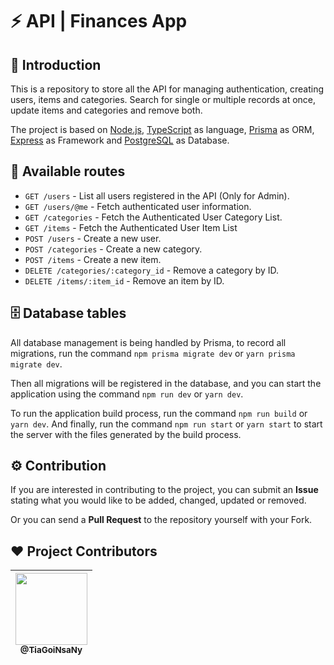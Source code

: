 # :zap: API **|** Finances App

## :thinking: Introduction

This is a repository to store all the API for managing authentication, creating users, items and categories. Search for single or multiple records at once, update items and categories and remove both.

The project is based on [Node.js](https://nodejs.org/), [TypeScript](https://www.typescriptlang.org/) as language, [Prisma](https://www.prisma.io/) as ORM, [Express](https://expressjs.com/pt-br/) as Framework and [PostgreSQL](https://www.postgresql.org/) as Database.

## :door: Available routes
- `GET /users` - List all users registered in the API (Only for Admin).
- `GET /users/@me` - Fetch authenticated user information.
- `GET /categories` - Fetch the Authenticated User Category List.
- `GET /items` - Fetch the Authenticated User Item List
- `POST /users` - Create a new user.
- `POST /categories` - Create a new category.
- `POST /items` - Create a new item.
- `DELETE /categories/:category_id` - Remove a category by ID.
- `DELETE /items/:item_id` - Remove an item by ID.

## :file_cabinet: Database tables

All database management is being handled by Prisma, to record all migrations, run the command `npm prisma migrate dev` or `yarn prisma migrate dev`.

Then all migrations will be registered in the database, and you can start the application using the command `npm run dev` or `yarn dev`.

To run the application build process, run the command `npm run build` or `yarn dev`. And finally, run the command `npm run start` or `yarn start` to start the server with the files generated by the build process.

## :gear: Contribution

If you are interested in contributing to the project, you can submit an **Issue** stating what you would like to be added, changed, updated or removed. 

Or you can send a **Pull Request** to the repository yourself with your Fork.


## :heart: Project Contributors
| [<img src="https://github.com/TiaGoiNsaNy.png" width=115><br><sub>@TiaGoiNsaNy</sub>](https://github.com/TiaGoiNsaNy) |
| :---: | 